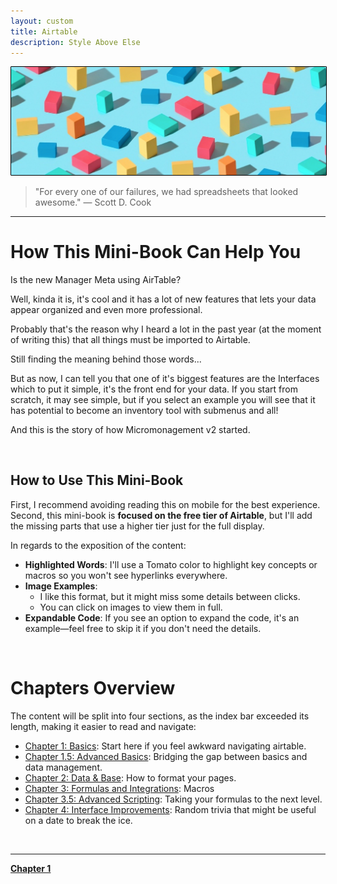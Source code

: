 ```yaml
---
layout: custom
title: Airtable
description: Style Above Else
---
```


<img class="myImg" src="../images/headers/cian-airtable-boxes.png" alt="cian-airtable-boxes" style="border: 1px solid #000; border-radius: 1px; padding: 0px; cursor: pointer;">

>"For every one of our failures, we had spreadsheets that looked awesome." — Scott D. Cook

---

# How This Mini-Book Can Help You

Is the new Manager Meta using AirTable?

Well, kinda it is, it's cool and it has a lot of new features that lets your data appear organized and even more professional.

Probably that's the reason why I heard a lot in the past year (at the moment of writing this) that all things must be imported to Airtable.

Still finding the meaning behind those words...

But as now, I can tell you that one of it's biggest features are the <span class="highlight">Interfaces</span> which to put it simple, it's the front end for your data. If you start from scratch, it may see simple, but if you select an example you will see that it has potential to become an inventory tool with submenus and all!

And this is the story of how Micromonagement v2 started.

<br>

## How to Use This Mini-Book

First, I recommend avoiding reading this on mobile for the best experience. Second, this mini-book is **focused on the free tier of Airtable**, but I'll add the missing parts that use a higher tier just for the full display.

In regards to the exposition of the content:

- **Highlighted Words**: I'll use a Tomato color to highlight key concepts or macros so you won't see hyperlinks everywhere.
- **Image Examples**:
  - I like this format, but it might miss some details between clicks.
  - You can click on images to view them in full.
- **Expandable Code**: If you see an option to expand the code, it's an example—feel free to skip it if you don't need the details.

<br>

# Chapters Overview

The content will be split into four sections, as the index bar exceeded its length, making it easier to read and navigate:

- [Chapter 1: Basics](/pages/airtable-chapter-1): Start here if you feel awkward navigating airtable.
- [Chapter 1.5: Advanced Basics](/pages/airtable-chapter-1-5): Bridging the gap between basics and data management.
- [Chapter 2: Data & Base](/pages/airtable-chapter-2): How to format your pages.
- [Chapter 3: Formulas and Integrations](/pages/airtable-chapter-3): Macros
- [Chapter 3.5: Advanced Scripting](/pages/airtable-chapter-3-5): Taking your formulas to the next level.
- [Chapter 4: Interface Improvements](/pages/airtable-chapter-4): Random trivia that might be useful on a date to break the ice.

<br>

---

<div class="ds-button-container">
  <a href="/pages/airtable-chapter-1" class="custom-button left"><strong>Chapter 1</strong></a>
</div>
